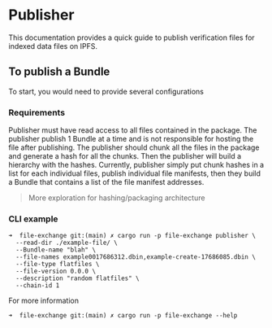# Publisher

This documentation provides a quick guide to publish verification files for indexed data files on IPFS. 

## To publish a Bundle

To start, you would need to provide several configurations

### Requirements

Publisher must have read access to all files contained in the package. The publisher publish 1 Bundle at a time and is not responsible for hosting the file after publishing. The publisher should chunk all the files in the package and generate a hash for all the chunks. Then the publisher will build a hierarchy with the hashes. Currently, publisher simply put chunk hashes in a list for each individual files, publish individual file manifests, then they build a Bundle that contains a list of the file manifest addresses. 

> More exploration for hashing/packaging architecture


### CLI example
```
➜  file-exchange git:(main) ✗ cargo run -p file-exchange publisher \
  --read-dir ./example-file/ \
  --Bundle-name "blah" \
  --file-names example0017686312.dbin,example-create-17686085.dbin \
  --file-type flatfiles \
  --file-version 0.0.0 \
  --description "random flatfiles" \
  --chain-id 1
```

For more information 
```
➜  file-exchange git:(main) ✗ cargo run -p file-exchange --help
```
